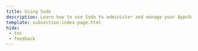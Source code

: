 ```yaml
---
title: Using Sudo
description: Learn how to use Sudo to administer and manage your Appchain, including upgrading your chain's runtime, minting tokens, rotating the Sudo keys and more.
template: subsection-index-page.html
hide:
 - toc
 - feedback
---
```

